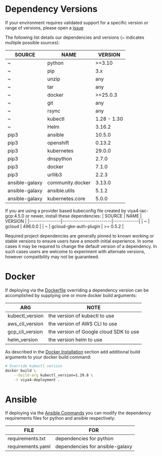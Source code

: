 # Dependency Versions

If your environment requires validated support for a specific version or range of versions, please open a [Issue](https://github.com/sassoftware/viya4-deployment/issues)

The following list details our dependencies and versions (~ indicates multiple possible sources):

| SOURCE         | NAME             | VERSION      |
|----------------|------------------|--------------|
| ~              | python           | >=3.10       |
| ~              | pip              | 3.x          |
| ~              | unzip            | any          |
| ~              | tar              | any          |
| ~              | docker           | >=25.0.3     |
| ~              | git              | any          |
| ~              | rsync            | any          |
| ~              | kubectl          | 1.28 - 1.30  |
| ~              | Helm             | 3.16.2       |
| pip3           | ansible          | 10.5.0       |
| pip3           | openshift        | 0.13.2       |
| pip3           | kubernetes       | 29.0.0       |
| pip3           | dnspython        | 2.7.0        |
| pip3           | docker           | 7.1.0        |
| pip3           | urllib3          | 2.2.3        |
| ansible-galaxy | community.docker | 3.13.0       |
| ansible-galaxy | ansible.utils    | 5.1.2        |
| ansible-galaxy | kubernetes.core  | 5.0.0        |

If you are using a provider based kubeconfig file created by viya4-iac-gcp:4.5.0 or newer, install these dependencies:
| SOURCE         | NAME                    | VERSION     |
|----------------|-------------------------|-------------|
| ~              | gcloud                  | 496.0.0     |
| ~              | gcloud-gke-auth-plugin  | >= 0.5.2    |

Required project dependencies are generally pinned to known working or stable versions to ensure users have a smooth initial experience. In some cases it may be required to change the default version of a dependency. In such cases users are welcome to experiment with alternate versions, however compatibility may not be guaranteed.

# Docker

If deploying via the [Dockerfile](../../Dockerfile) overriding a dependency version can be accomplished by supplying one or more docker build arguments:

| ARG             | NOTE                                   |
|-----------------|----------------------------------------|
| kubectl_version | the version of kubectl to use          |
| aws_cli_version | the version of AWS CLI to use          |
| gcp_cli_version | the version of Google cloud SDK to use |
| helm_version    | the version helm to use                |

As described in the [Docker Installation](./DockerUsage.md) section add additional build arguments to your docker build command:

```bash
# Override kubectl version
docker build \
	--build-arg kubectl_version=1.29.8 \
	-t viya4-deployment .
```

# Ansible

If deploying via the [Ansible Commands](./AnsibleUsage.md) you can modify the dependency requirements files for python and ansible respectively:

| FILE              | FOR                             |
|-------------------|---------------------------------|
| requirements.txt  | dependencies for python         |
| requirements.yaml | dependencies for ansible-galaxy |
